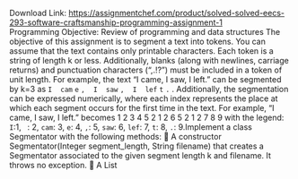 Download Link: https://assignmentchef.com/product/solved-solved-eecs-293-software-craftsmanship-programming-assignment-1
<br>
Programming Objective: Review of programming and data structures The objective of this assignment is to segment a text into tokens. You can assume that the text contains only printable characters. Each token is a string of length k or less. Additionally, blanks (along with newlines, carriage returns) and punctuation characters (“,.!?”) must be included in a token of unit length. For example, the text “I came, I saw, I left.” can be segmented by k=3 as `I` ` ` `cam` `e` `,` ` ` `I` ` ` `saw` `,` ` ` `I` ` ` `lef` `t` `.` . Additionally, the segmentation can be expressed numerically, where each index represents the place at which each segment occurs for the first time in the text. For example, “I came, I saw, I left.” becomes 1 2 3 4 5 2 1 2 6 5 2 1 2 7 8 9 with the legend: `I`:1, ` `: 2, `cam`: 3, `e`: 4, `,`: 5, `saw`: 6, `lef`: 7, `t`: 8, `.`: 9.Implement a class Segmentator with the following methods:  A constructor Segmentator(Integer segment_length, String filename) that creates a Segmentator associated to the given segment length k and filename. It throws no exception.  A List